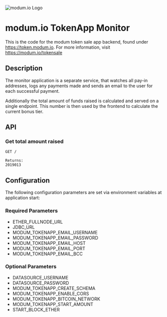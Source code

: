 ![modum.io Logo](https://assets.modum.io/wp-content/uploads/2017/03/modum_logo_white_space-cropped.png)

# modum.io TokenApp Monitor

This is the code for the modum token sale app backend, found under https://token.modum.io. For more information, visit https://modum.io/tokensale

## Description



The monitor application is a separate service, that watches all pay-in addresses, logs any payments made and sends an email to the user for each successful payment.

Additionally the total amount of funds raised is calculated and served on a single endpoint. This number is then used by the frontend to calculate the current bonus tier.


## API

### Get total amount raised

```
GET /

Returns:
2019013
```

## Configuration

The following configuration parameters are set via environment variables at application start:

### Required Parameters
* ETHER_FULLNODE_URL
* JDBC_URL
* MODUM_TOKENAPP_EMAIL_USERNAME
* MODUM_TOKENAPP_EMAIL_PASSWORD
* MODUM_TOKENAPP_EMAIL_HOST
* MODUM_TOKENAPP_EMAIL_PORT
* MODUM_TOKENAPP_EMAIL_BCC

### Optional Parameters
* DATASOURCE_USERNAME
* DATASOURCE_PASSWORD
* MODUM_TOKENAPP_CREATE_SCHEMA
* MODUM_TOKENAPP_ENABLE_CORS
* MODUM_TOKENAPP_BITCOIN_NETWORK
* MODUM_TOKENAPP_START_AMOUNT
* START_BLOCK_ETHER
